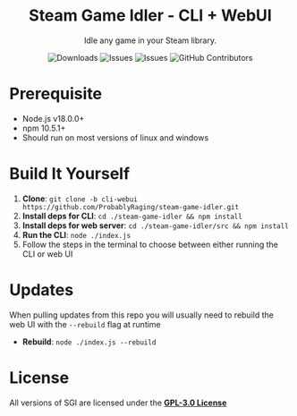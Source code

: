 <div align="center">
  <h1 align="center">Steam Game Idler - CLI + WebUI</h1>
  <p align="center">Idle any game in your Steam library.</p>
<p align="center">
  <img src="https://img.shields.io/github/downloads/probablyraging/steam-game-idler/total?style=for-the-badge&logo=github&color=137eb5" alt="Downloads" />
  <img src="https://img.shields.io/github/issues/probablyraging/steam-game-idler?style=for-the-badge&logo=github&color=137eb5" alt="Issues" />
  <img src="https://img.shields.io/github/issues-pr/probablyraging/steam-game-idler?style=for-the-badge&logo=github&color=137eb5" alt="Issues" />
  <img src="https://img.shields.io/github/contributors/probablyraging/steam-game-idler?style=for-the-badge&logo=github&color=137eb5" alt="GitHub Contributors" />
</p>
</div>

# Prerequisite
- Node.js v18.0.0+
- npm 10.5.1+
- Should run on most versions of linux and windows

# Build It Yourself
1. **Clone**: `git clone -b cli-webui https://github.com/ProbablyRaging/steam-game-idler.git`
2. **Install deps for CLI**: `cd ./steam-game-idler && npm install`
3. **Install deps for web server**: `cd ./steam-game-idler/src && npm install`
4. **Run the CLI**: `node ./index.js`
5. Follow the steps in the terminal to choose between either running the CLI or web UI

# Updates
When pulling updates from this repo you will usually need to rebuild the web UI with the `--rebuild` flag at runtime
- **Rebuild**: `node ./index.js --rebuild`

# License
All versions of SGI are licensed under the **[GPL-3.0 License](./LICENSE)**